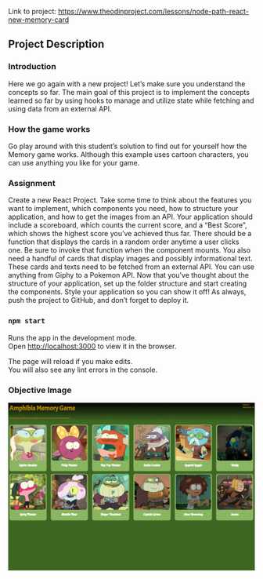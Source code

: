 Link to project: https://www.theodinproject.com/lessons/node-path-react-new-memory-card

## Project Description
### Introduction
Here we go again with a new project! Let’s make sure you understand the concepts so far. The main goal of this project is to implement the concepts learned so far by using hooks to manage and utilize state while fetching and using data from an external API.

### How the game works
Go play around with this student’s solution to find out for yourself how the Memory game works. Although this example uses cartoon characters, you can use anything you like for your game.

### Assignment
Create a new React Project.
Take some time to think about the features you want to implement, which components you need, how to structure your application, and how to get the images from an API. Your application should include a scoreboard, which counts the current score, and a “Best Score”, which shows the highest score you’ve achieved thus far. There should be a function that displays the cards in a random order anytime a user clicks one. Be sure to invoke that function when the component mounts.
You also need a handful of cards that display images and possibly informational text. These cards and texts need to be fetched from an external API. You can use anything from Giphy to a Pokemon API.
Now that you’ve thought about the structure of your application, set up the folder structure and start creating the components.
Style your application so you can show it off!
As always, push the project to GitHub, and don’t forget to deploy it.

### `npm start`

Runs the app in the development mode.\
Open [http://localhost:3000](http://localhost:3000) to view it in the browser.

The page will reload if you make edits.\
You will also see any lint errors in the console.

### Objective Image
![Goal to replicate.](public/target.png)

